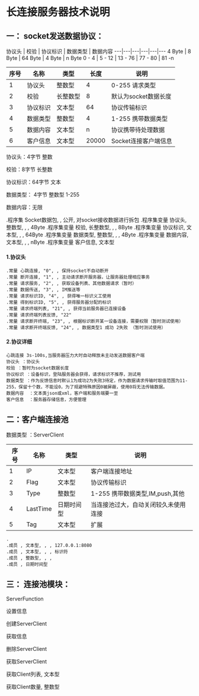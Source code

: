 # 长连接服务器技术说明
## 一： socket发送数据协议：

协议头 | 校验 | 协议标识 | 数据类型 | 数据内容
---|---|---|---|---|---
4 Byte | 8 Byte | 64 Byte | 4 Byte | n Byte
 0 - 4 | 5 - 12 | 13 - 76 | 77 - 80 | 81 -n
   
 
  
 
序号 | 名称 | 类型 | 长度 | 说明
---|---|---|---|---
1 | 协议头 | 整数型 | 4 | 0-255 请求类型
2 | 校验 | 长整数型 | 8 | 默认为socket数据长度
3 | 协议标识 | 文本型 | 64 | 协议传输标识
4 | 数据类型 | 整数型 | 4 | 1-255 携带数据类型
5 | 数据内容 | 文本型 | n | 协议携带待处理数据
6 | 客户信息 | 文本型 | 20000 | Socket连接客户端信息
 
协议头：4字节    整数

校验：8字节    长整数

协议标识：64字节  文本

数据类型：   4字节  整数型 1-255

数据内容：无限
 


.程序集 Socket数据包, , 公开, 对socket接收数据进行拆包
.程序集变量 协议头, 整数型, , , 4Byte
.程序集变量 校验, 长整数型, , , 8Byte
.程序集变量 协议标识, 文本型, , , 64Byte
.程序集变量 数据类型, 整数型, , , 4Byte
.程序集变量 数据内容, 文本型, , , nByte
.程序集变量 客户信息, 文本型

 
 
####   1.协议头

 
    .常量 心跳连接, "0", , 保持socket不自动断开
    .常量 断开连接, "1", , 主动请求断开服务器，让服务器处理相应事务
    .常量 请求服务, "2", , 获取设备列表、其他数据请求（暂时）
    .常量 数据传送, "3", , IM推送等
    .常量 请求标识ID, "4", , 获得唯一标识义工使用
    .常量 得到标识ID, "5", , 获得服务器分配的标识
    .常量 请求终端列表, "21", , 获得当前服务器已连接设备
    .常量 请求终端列表反馈, "22"
    .常量 请求断开终端, "23", , 根据标识断开某一设备连接，需要权限（暂时测试使用）
    .常量 请求断开终端反馈, "24", , 数据类型1 成功 2失败 （暂时测试使用）


#### 2.协议详细


```
心跳连接 3s-100s,当服务器压力大时自动释放未主动发送数据客户端
协议头 ：协议头
校验 ：暂时为socket数据长度
协议标识 ：设备标识，登陆服务器会获得，请求标识不推荐，测试用
数据类型 ：作为反馈信息时默认1为成功2为失败3待定，作为数据请求传输时取值范围为11-255，保留十个数，不能设0，为了规避特殊原因0被屏蔽，使用0将无法传输数据。
数据内容  ：文本类json或xml，客户端和服务端要一至
客户信息  ：服务器存储信息，方便管理
```



## 二：客户端连接池
数据类型 ：ServerClient
 
序号 | 名称 | 类型 | 说明
---|---|---|---
1 | IP | 文本型 |客户端连接地址
2 | Flag | 文本型 | 协议传输标识
3 | Type | 整数型 | 1-255 携带数据类型,IM,push,其他
4 | LastTime | 日期时间型 | 当连接池过大，自动关闭较久未使用连接
5 | Tag | 文本型 | 扩展

    .   
    .成员 , 文本型, , , 127.0.0.1:8080
    .成员 , 文本型, , , 标识符
    .成员 , 整数型, , , 
    .成员 , 日期时间型   













## 三： 连接池模块：

 
ServerFunction
    
设置信息

创建ServerClient

获取信息

删除ServerClient

获取ServerClient

获取Client列表, 文本型 

获取Client数量, 整数型


 